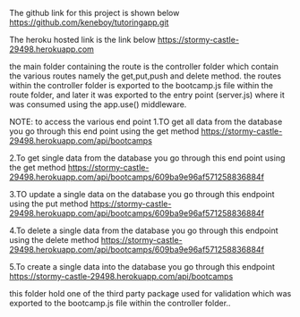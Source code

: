 The github link for this project is shown below
https://github.com/keneboy/tutoringapp.git

The heroku hosted link is the link below
https://stormy-castle-29498.herokuapp.com

 <!-- 
 The Heroku link will be provided  -->

 <!-- THE ROUTES DOCUMENTATION -->

the main folder containing the route is the controller folder
which contain the various routes namely the get,put,push and delete method.
the routes within the controller folder is exported to the bootcamp.js file within the route folder,
and later it was exported to the entry point (server.js) where it was consumed using the app.use() middleware.

NOTE:
to access the various end point
1.TO get all data from the database you go through this end point using the get method
https://stormy-castle-29498.herokuapp.com/api/bootcamps

2.To get single data from the database you go through this end point using the get method
https://stormy-castle-29498.herokuapp.com/api/bootcamps/609ba9e96af571258836884f

3.TO update a single data on the database you go through this endpoint using the put method
https://stormy-castle-29498.herokuapp.com/api/bootcamps/609ba9e96af571258836884f

4.To delete a single data from the database you go through this endpoint using the delete method
https://stormy-castle-29498.herokuapp.com/api/bootcamps/609ba9e96af571258836884f

5.To create a single data into the database you go through this endpoint
https://stormy-castle-29498.herokuapp.com/api/bootcamps

<!-- THE UTILS FOLDER -->

this folder hold one of the third party package used for validation which was exported to the bootcamp.js file within the controller folder..
